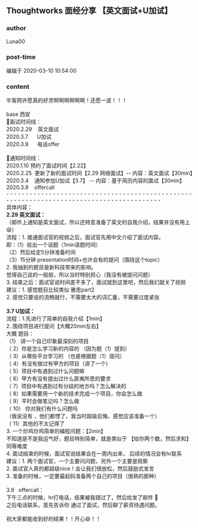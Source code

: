 ## Thoughtworks 面经分享 【英文面试+U加试】
### author 
Luna00
### post-time 

编辑于  2020-03-10 10:54:00
### content 
<div class="post-topic-des nc-post-content">
 <div>
  牛客网许愿真的好灵啊啊啊啊啊啊！还愿一波！！！
 </div>
 <div>
  <br/>
 </div>
 <div>
  base 西安
 </div>
 <div>
  <div>
   🍃面试时间线：
  </div>
  <div>
   2020.2.29    英文面试
   <br/>
  </div>
  <div>
   2020.3.7      U加试
   <br/>
  </div>
  <div>
   2020.3.9      电话offer
  </div>
  <div>
   <br/>
  </div>
 </div>
 <div>
  🍃通知时间线：
 </div>
 <div>
  2020.1.10 预约了面试时间【2.22】
  <br/>
 </div>
 <div>
  2020.2.25  更新了新的面试时间【2.29 网络面试】-- 内容：英文面试【30min】
  <br/>
 </div>
 <div>
  2020.3.4    通知参加U加试【3.7】 -- 内容：基于简历内容的面试【30min】
  <br/>
 </div>
 <div>
  2020.3.9    offercall
 </div>
 <div>
  - - - - - - - -
  <span>
   - - - - - - - -
   <span>
    - - - - - - - -
    <span>
     - - - - - - - -
     <span>
      - - - - - - - -
      <span>
       - - - - - - - -
       <span>
        - - - - - - - -
        <span>
         - - - - - - - -
         <span>
          - - - - - - - -
          <span>
           - - - - - - - -
           <span>
            - - - - - - - -
           </span>
          </span>
         </span>
        </span>
       </span>
      </span>
     </span>
    </span>
   </span>
  </span>
 </div>
 <div>
  具体内容：
 </div>
 <div>
  <strong>
   2.29 英文面试：
  </strong>
  <br/>
 </div>
 <div>
  （邮件上通知是英文面试，所以还特意准备了英文的自我介绍，结果并没有用上
  <span>
   😆）
  </span>
  <br/>
 </div>
 <div>
  <span>
   流程：1. 接通面试官的视频之后，面试官先用中文介绍了面试内容。
  </span>
 </div>
 <div>
  <span>
   即：（1）给出一个话题（1min读题时间）
  </span>
 </div>
 <div>
  <span>
   （2）然后给定5分钟准备时间
  </span>
 </div>
 <div>
  <span>
   （3）15分钟 presentation时间+也许会有的提问（围绕这个topic）
   <br/>
  </span>
 </div>
 <div>
  <span>
   2. 我抽到的题目是新科技带来的影响。
  </span>
 </div>
 <div>
  <span>
   觉得自己说的一般般，所以当时特别担心（我没有被提问问题）
   <br/>
  </span>
 </div>
 <div>
  <span>
   3. 结束之后：面试官说时间差不多了，面试就到这里吧，然后我们就关了视频
   <br/>
  </span>
 </div>
 <div>
  <span>
   建议：1. 感觉题目比较类似 雅思part2
  </span>
 </div>
 <div>
  <span>
   2. 感觉只要说的流畅就行，不需要太大的词汇量，不需要过度紧张
  </span>
 </div>
 <div>
  <span>
   <br/>
  </span>
 </div>
 <div>
  <span>
   <strong>
   </strong>
   <strong>
    3.7 U加试：
   </strong>
   <br/>
  </span>
 </div>
 <div>
  <span>
   流程：1.先进行了简单的自我介绍【1min】
  </span>
 </div>
 <div>
  <span>
   2. 围绕项目进行提问【大概20min左右】
   <br/>
  </span>
 </div>
 <div>
  <span>
   大概 题目：
   <br/>
  </span>
 </div>
 <div>
  <span>
   （1） 讲一个自己印象最深刻的项目
   <br/>
  </span>
 </div>
 <div>
  <span>
   <span>
   </span>
   <span>
   </span>
   <span>
   </span>
   <span>
   </span>
   <span>
   </span>
   <span>
   </span>
   <span>
    （
   </span>
   2）你是怎么学习新的内容的 （因为题（1）提到）
   <br/>
  </span>
 </div>
 <div>
  <span>
   <span>
   </span>
   <span>
   </span>
   <span>
   </span>
   <span>
   </span>
   <span>
   </span>
   <span>
   </span>
   <span>
    （
   </span>
   3）从哪些平台学习的 （也是根据题（1）提问）
   <br/>
  </span>
 </div>
 <div>
  <span>
   <span>
   </span>
   <span>
   </span>
   <span>
   </span>
   <span>
   </span>
   <span>
   </span>
   <span>
   </span>
   <span>
    （
   </span>
   4）有没有做过有甲方的项目（讲了一个）
   <br/>
  </span>
 </div>
 <div>
  <span>
   <span>
   </span>
   <span>
   </span>
   <span>
   </span>
   <span>
   </span>
   <span>
   </span>
   <span>
   </span>
   <span>
   </span>
   <span>
   </span>
   <span>
   </span>
   <span>
    <span>
    </span>
    <span>
    </span>
    <span>
    </span>
    <span>
    </span>
    <span>
    </span>
    <span>
    </span>
    <span>
     （
    </span>
    5）项目中有遇到过什么问题嘛
   </span>
   <br/>
  </span>
 </div>
 <div>
  <span>
   <span>
   </span>
   <span>
   </span>
   <span>
   </span>
   <span>
   </span>
   <span>
   </span>
   <span>
   </span>
   <span>
    （
   </span>
   6）甲方有没有提出过什么匪夷所思的要求
   <br/>
  </span>
 </div>
 <div>
  <span>
   <span>
   </span>
   <span>
   </span>
   <span>
   </span>
   <span>
   </span>
   <span>
   </span>
   <span>
   </span>
   <span>
    （
   </span>
   7）项目中有遇到过有分歧的地方吗？怎么解决的
   <br/>
  </span>
 </div>
 <div>
  <span>
   <span>
   </span>
   <span>
   </span>
   <span>
   </span>
   <span>
   </span>
   <span>
   </span>
   <span>
   </span>
   <span>
   </span>
   <span>
   </span>
   <span>
   </span>
   <span>
    <span>
    </span>
    <span>
    </span>
    <span>
    </span>
    <span>
    </span>
    <span>
    </span>
    <span>
    </span>
    <span>
     （
    </span>
    8）如果需要用一个新的技术完成一个项目，你会怎么做
   </span>
  </span>
 </div>
 <div>
  <span>
   <span>
   </span>
   <span>
   </span>
   <span>
   </span>
   <span>
   </span>
   <span>
   </span>
   <span>
   </span>
   <span>
   </span>
   <span>
   </span>
   <span>
   </span>
   <span>
    <span>
    </span>
    <span>
    </span>
    <span>
    </span>
    <span>
    </span>
    <span>
    </span>
    <span>
    </span>
    <span>
     （
    </span>
    9）平时会做笔记吗？怎么做
   </span>
  </span>
 </div>
 <div>
  <span>
   <span>
   </span>
   <span>
   </span>
   <span>
   </span>
   <span>
   </span>
   <span>
   </span>
   <span>
   </span>
   <span>
   </span>
   <span>
   </span>
   <span>
   </span>
   <span>
    <span>
    </span>
    <span>
    </span>
    <span>
    </span>
    <span>
    </span>
    <span>
    </span>
    <span>
    </span>
    <span>
     （
    </span>
    10）
    <span>
     你对我们有什么问题吗
    </span>
   </span>
  </span>
 </div>
 <div>
  <span>
   <span>
    <span>
     （我说没有
    </span>
    ，他们都愣了，我当时超级后悔，感觉应该准备一个）
   </span>
  </span>
 </div>
 <div>
  <span>
   <span>
   </span>
   <span>
   </span>
   <span>
   </span>
   <span>
   </span>
   <span>
   </span>
   <span>
   </span>
   <span>
   </span>
   <span>
   </span>
   <span>
   </span>
   <span>
    <span>
    </span>
    <span>
    </span>
    <span>
    </span>
    <span>
    </span>
    <span>
    </span>
    <span>
    </span>
    <span>
     （
    </span>
    11）其他的不太记得了
   </span>
  </span>
 </div>
 <div>
  <span>
   3. 一个炒鸡炒鸡简单的编程问题：【2min】
  </span>
 </div>
 <div>
  不知道是不是我运气好，题目特别简单，就是类似于 【给你两个数，然后求和】同等难度
 </div>
 <div>
  4. 面试结束的时候，面试官说结果会在一周内出来，
  <span>
   后续的情况会有hr联系
  </span>
 </div>
 <div>
  <span>
   <div>
    建议：1. 两个面试官，一个主要问问题，另外一个主要是观察
   </div>
   <div>
    2. 面试官人真的都超级nice！会让我们很放松，然后鼓励式发言
   </div>
   <div>
    3. 准备的时候，一定要最起码准备两个自己的项目（很熟的那种）
   </div>
   <div>
    <br/>
   </div>
  </span>
 </div>
 <div>
  3.9   offercall：
 </div>
 <div>
  下午三点的时候，hr打电话，结果被我错过了，然后给发了邮件
  <span>
   🤣
  </span>
  <br/>
 </div>
 <div>
  之后电话联系，首先告诉你 通过了面试，然后聊了薪资待遇问题。
  <br/>
 </div>
 <div>
  <br/>
 </div>
 <div>
  祝大家都能收到好的结果！！开心😄！！
 </div>
 <div>
  <br/>
 </div>
</div>
